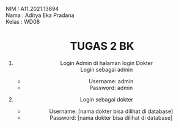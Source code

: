 NIM          : A11.2021.13694 <br />
Nama         : Aditya Eka Pradana <br />
Kelas        : WD08 <br/>

<center><h1>TUGAS 2 BK</h1><center/>

1. Login Admin di halaman login Dokter<br/>
   Login sebagai admin <br />
   - Username: admin <br />
   - Password: admin <br />

3. Login sebagai dokter <br />
   - Username: [nama dokter bisa dilihat di database]<br/>
   - Password: [nama dokter bisa dilihat di database] 
   
    




   
   



   
  
